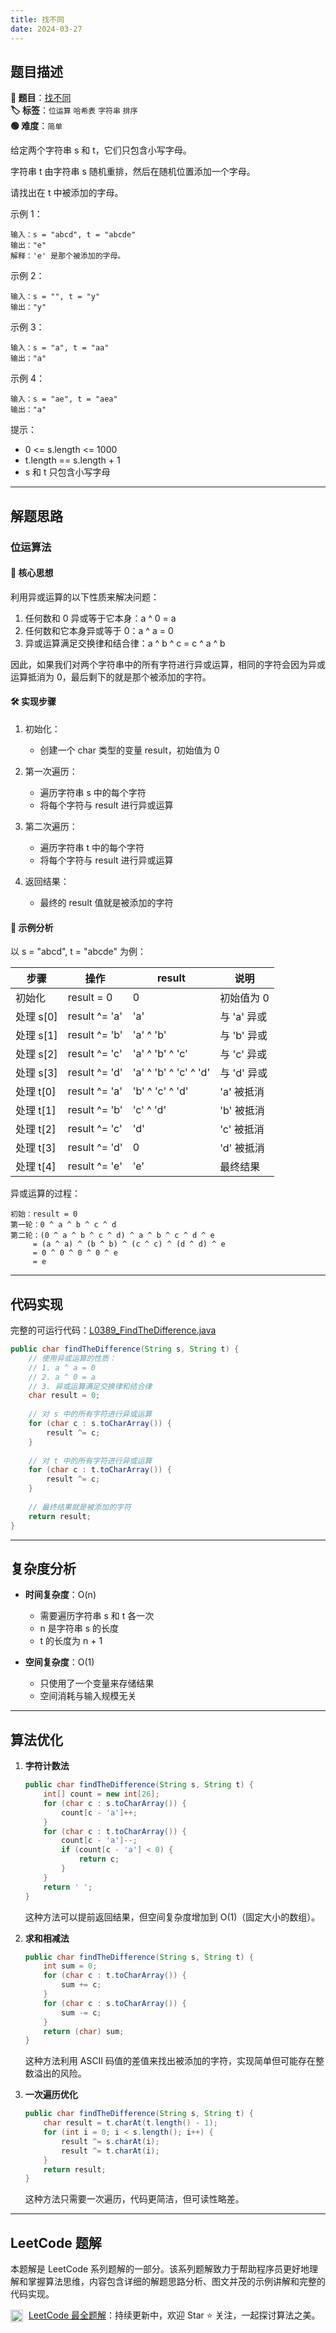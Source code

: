 ```yaml
---
title: 找不同
date: 2024-03-27
---
```


## 题目描述

**🔗 题目**：[找不同](https://leetcode.cn/problems/find-the-difference/)  
**🏷️ 标签**：`位运算` `哈希表` `字符串` `排序`  
**🟢 难度**：`简单`  

给定两个字符串 s 和 t，它们只包含小写字母。

字符串 t 由字符串 s 随机重排，然后在随机位置添加一个字母。

请找出在 t 中被添加的字母。

示例 1：
```
输入：s = "abcd", t = "abcde"
输出："e"
解释：'e' 是那个被添加的字母。
```

示例 2：
```
输入：s = "", t = "y"
输出："y"
```

示例 3：
```
输入：s = "a", t = "aa"
输出："a"
```

示例 4：
```
输入：s = "ae", t = "aea"
输出："a"
```

提示：
- 0 <= s.length <= 1000
- t.length == s.length + 1
- s 和 t 只包含小写字母

---

## 解题思路

### 位运算法

#### 📝 核心思想
利用异或运算的以下性质来解决问题：
1. 任何数和 0 异或等于它本身：a ^ 0 = a
2. 任何数和它本身异或等于 0：a ^ a = 0
3. 异或运算满足交换律和结合律：a ^ b ^ c = c ^ a ^ b

因此，如果我们对两个字符串中的所有字符进行异或运算，相同的字符会因为异或运算抵消为 0，最后剩下的就是那个被添加的字符。

#### 🛠️ 实现步骤
1. 初始化：
   - 创建一个 char 类型的变量 result，初始值为 0

2. 第一次遍历：
   - 遍历字符串 s 中的每个字符
   - 将每个字符与 result 进行异或运算

3. 第二次遍历：
   - 遍历字符串 t 中的每个字符
   - 将每个字符与 result 进行异或运算

4. 返回结果：
   - 最终的 result 值就是被添加的字符

#### 🧩 示例分析
以 s = "abcd", t = "abcde" 为例：

| 步骤 | 操作 | result | 说明 |
|-----|------|--------|------|
| 初始化 | result = 0 | 0 | 初始值为 0 |
| 处理 s[0] | result ^= 'a' | 'a' | 与 'a' 异或 |
| 处理 s[1] | result ^= 'b' | 'a' ^ 'b' | 与 'b' 异或 |
| 处理 s[2] | result ^= 'c' | 'a' ^ 'b' ^ 'c' | 与 'c' 异或 |
| 处理 s[3] | result ^= 'd' | 'a' ^ 'b' ^ 'c' ^ 'd' | 与 'd' 异或 |
| 处理 t[0] | result ^= 'a' | 'b' ^ 'c' ^ 'd' | 'a' 被抵消 |
| 处理 t[1] | result ^= 'b' | 'c' ^ 'd' | 'b' 被抵消 |
| 处理 t[2] | result ^= 'c' | 'd' | 'c' 被抵消 |
| 处理 t[3] | result ^= 'd' | 0 | 'd' 被抵消 |
| 处理 t[4] | result ^= 'e' | 'e' | 最终结果 |

异或运算的过程：
```
初始：result = 0
第一轮：0 ^ a ^ b ^ c ^ d
第二轮：(0 ^ a ^ b ^ c ^ d) ^ a ^ b ^ c ^ d ^ e
     = (a ^ a) ^ (b ^ b) ^ (c ^ c) ^ (d ^ d) ^ e
     = 0 ^ 0 ^ 0 ^ 0 ^ e
     = e
```

---

## 代码实现

完整的可运行代码：[L0389_FindTheDifference.java](../src/main/java/L0389_FindTheDifference.java)

```java
public char findTheDifference(String s, String t) {
    // 使用异或运算的性质：
    // 1. a ^ a = 0
    // 2. a ^ 0 = a
    // 3. 异或运算满足交换律和结合律
    char result = 0;
    
    // 对 s 中的所有字符进行异或运算
    for (char c : s.toCharArray()) {
        result ^= c;
    }
    
    // 对 t 中的所有字符进行异或运算
    for (char c : t.toCharArray()) {
        result ^= c;
    }
    
    // 最终结果就是被添加的字符
    return result;
}
```

---

## 复杂度分析

- **时间复杂度**：O(n)
  - 需要遍历字符串 s 和 t 各一次
  - n 是字符串 s 的长度
  - t 的长度为 n + 1

- **空间复杂度**：O(1)
  - 只使用了一个变量来存储结果
  - 空间消耗与输入规模无关

---

## 算法优化

1. **字符计数法**
   ```java
   public char findTheDifference(String s, String t) {
       int[] count = new int[26];
       for (char c : s.toCharArray()) {
           count[c - 'a']++;
       }
       for (char c : t.toCharArray()) {
           count[c - 'a']--;
           if (count[c - 'a'] < 0) {
               return c;
           }
       }
       return ' ';
   }
   ```
   这种方法可以提前返回结果，但空间复杂度增加到 O(1)（固定大小的数组）。

2. **求和相减法**
   ```java
   public char findTheDifference(String s, String t) {
       int sum = 0;
       for (char c : t.toCharArray()) {
           sum += c;
       }
       for (char c : s.toCharArray()) {
           sum -= c;
       }
       return (char) sum;
   }
   ```
   这种方法利用 ASCII 码值的差值来找出被添加的字符，实现简单但可能存在整数溢出的风险。

3. **一次遍历优化**
   ```java
   public char findTheDifference(String s, String t) {
       char result = t.charAt(t.length() - 1);
       for (int i = 0; i < s.length(); i++) {
           result ^= s.charAt(i);
           result ^= t.charAt(i);
       }
       return result;
   }
   ```
   这种方法只需要一次遍历，代码更简洁，但可读性略差。

---

## LeetCode 题解

本题解是 LeetCode 系列题解的一部分。该系列题解致力于帮助程序员更好地理解和掌握算法思维，内容包含详细的解题思路分析、图文并茂的示例讲解和完整的代码实现。

<img src="https://github.githubassets.com/images/modules/logos_page/GitHub-Mark.png" alt="GitHub" width="20" style="vertical-align: middle; margin-right: 5px"> [LeetCode 最全题解](https://github.com/LjyYano/LeetCode)：持续更新中，欢迎 Star ⭐️ 关注，一起探讨算法之美。 